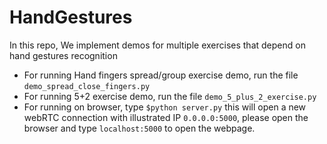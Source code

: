 # HandGestures
In this repo, We implement demos for multiple exercises that depend on hand gestures recognition
* For running Hand fingers spread/group exercise demo, run the file `demo_spread_close_fingers.py`
* For running 5+2 exercise demo, run the file `demo_5_plus_2_exercise.py`
* For running on browser, type `$python server.py` this will open a new webRTC connection with illustrated IP `0.0.0.0:5000`, please open the browser and type `localhost:5000` to open the webpage.
